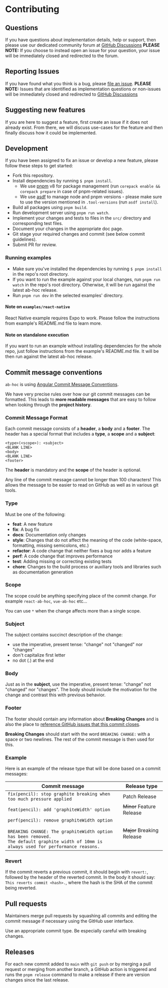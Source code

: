 # Contributing

## Questions

If you have questions about implementation details, help or support, then please use our dedicated community forum at [GitHub Discussions](https://github.com/AuSjukwa/ab-hoc/discussions) **PLEASE NOTE:** If you choose to instead open an issue for your question, your issue will be immediately closed and redirected to the forum.

## Reporting Issues

If you have found what you think is a bug, please [file an issue](https://github.com/AuSjukwa/ab-hoc/issues/new). **PLEASE NOTE:** Issues that are identified as implementation questions or non-issues will be immediately closed and redirected to [GitHub Discussions](https://github.com/AuSjukwa/ab-hoc/discussions)

## Suggesting new features

If you are here to suggest a feature, first create an issue if it does not already exist. From there, we will discuss use-cases for the feature and then finally discuss how it could be implemented.

## Development

If you have been assigned to fix an issue or develop a new feature, please follow these steps to get started:

- Fork this repository.
- Install dependencies by running `$ pnpm install`.
  - We use [pnpm](https://pnpm.io/) v8 for package management (run `corepack enable && corepack prepare` in case of pnpm-related issues).
  - We use [asdf](https://github.com/asdf-vm/asdf) to manage node and pnpm versions - please make sure to use the version mentioned in `.tool-versions` (run `asdf install`).
- Build all packages using `pnpm build`.
- Run development server using `pnpm run watch`.
- Implement your changes and tests to files in the `src/` directory and corresponding test files.
- Document your changes in the appropriate doc page.
- Git stage your required changes and commit (see below commit guidelines).
- Submit PR for review.

### Running examples

- Make sure you've installed the dependencies by running `$ pnpm install` in the repo's root directory.
- If you want to run the example against your local changes, run `pnpm run watch` in the repo's root directory. Otherwise, it will be run against the latest ab-hoc release.
- Run `pnpm run dev` in the selected examples' directory.

#### Note on `examples/react-native`

React Native example requires Expo to work. Please follow the instructions from example's README.md file to learn more.

#### Note on standalone execution

If you want to run an example without installing dependencies for the whole repo, just follow instructions from the example's README.md file. It will be then run against the latest ab-hoc release.

## Commit message conventions

`ab-hoc` is using [Angular Commit Message Conventions](https://github.com/angular/angular.js/blob/master/DEVELOPERS.md#-git-commit-guidelines).

We have very precise rules over how our git commit messages can be formatted. This leads to **more readable messages** that are easy to follow when looking through the **project history**.

### Commit Message Format

Each commit message consists of a **header**, a **body** and a **footer**. The header has a special
format that includes a **type**, a **scope** and a **subject**:

```
<type>(<scope>): <subject>
<BLANK LINE>
<body>
<BLANK LINE>
<footer>
```

The **header** is mandatory and the **scope** of the header is optional.

Any line of the commit message cannot be longer than 100 characters! This allows the message to be easier to read on GitHub as well as in various git tools.

### Type

Must be one of the following:

- **feat**: A new feature
- **fix**: A bug fix
- **docs**: Documentation only changes
- **style**: Changes that do not affect the meaning of the code (white-space, formatting, missing
  semicolons, etc.)
- **refactor**: A code change that neither fixes a bug nor adds a feature
- **perf**: A code change that improves performance
- **test**: Adding missing or correcting existing tests
- **chore**: Changes to the build process or auxiliary tools and libraries such as documentation
  generation

### Scope

The scope could be anything specifying place of the commit change. For example `react-ab-hoc`, `vue-ab-hoc` etc...

You can use `*` when the change affects more than a single scope.

### Subject

The subject contains succinct description of the change:

- use the imperative, present tense: "change" not "changed" nor "changes"
- don't capitalize first letter
- no dot (.) at the end

### Body

Just as in the **subject**, use the imperative, present tense: "change" not "changed" nor "changes". The body should include the motivation for the change and contrast this with previous behavior.

### Footer

The footer should contain any information about **Breaking Changes** and is also the place to [reference GitHub issues that this commit closes](https://help.github.com/en/github/managing-your-work-on-github/linking-a-pull-request-to-an-issue).

**Breaking Changes** should start with the word `BREAKING CHANGE:` with a space or two newlines. The rest of the commit message is then used for this.

### Example

Here is an example of the release type that will be done based on a commit messages:

| Commit message                                                                                                                                                                                   | Release type               |
| ------------------------------------------------------------------------------------------------------------------------------------------------------------------------------------------------ | -------------------------- |
| `fix(pencil): stop graphite breaking when too much pressure applied`                                                                                                                             | Patch Release              |
| `feat(pencil): add 'graphiteWidth' option`                                                                                                                                                       | ~~Minor~~ Feature Release  |
| `perf(pencil): remove graphiteWidth option`<br><br>`BREAKING CHANGE: The graphiteWidth option has been removed.`<br>`The default graphite width of 10mm is always used for performance reasons.` | ~~Major~~ Breaking Release |

### Revert

If the commit reverts a previous commit, it should begin with `revert:`, followed by the header of the reverted commit. In the body it should say: `This reverts commit <hash>.`, where the hash is the SHA of the commit being reverted.

## Pull requests

Maintainers merge pull requests by squashing all commits and editing the commit message if necessary using the GitHub user interface.

Use an appropriate commit type. Be especially careful with breaking changes.

## Releases

For each new commit added to `main` with `git push` or by merging a pull request or merging from another branch, a GitHub action is triggered and runs the `pnpm release` command to make a release if there are version changes since the last release.
